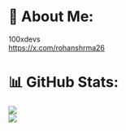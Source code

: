 # 💫 About Me:
100xdevs<br>
https://x.com/rohanshrma26 <br>
# 📊 GitHub Stats:
![](https://github-readme-streak-stats.herokuapp.com/?user=rohanshrma222&theme=dark&hide_border=false)<br/>
[![](https://visitcount.itsvg.in/api?id=rohanshrma222&icon=1&color=1)](https://visitcount.itsvg.in)
<!-- Proudly created with GPRM ( https://gprm.itsvg.in ) -->

